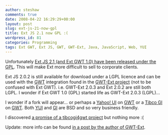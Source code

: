 ```yaml
---
author: steshaw
comments: true
date: 2008-04-22 16:29:29+00:00
layout: post
slug: ext-js-21-now-gpl
title: Ext JS 2.1 now GPL :(
wordpress_id: 81
categories: Programming
tags: Ext GWT, Ext JS, GWT, GWT-Ext, Java, JavaScript, Web, YUI
---
```


Unfortunately [Ext JS 2.1 (and Ext GWT 1.0) have been released under the GPL](http://extjs.com/blog/2008/04/21/ext-js-21-and-ext-gwt-10-released-preview-of-ext-js-30). This will make Ext more difficult to sell to corporate clients.

Ext JS 2.0.2 is still available for download under a LGPL licence and can be used with the [GWT](http://code.google.com/webtoolkit/) integration found in the [GWT-Ext project](http://gwt-ext.com/download/) (not to be confused with Ext GWT). i.e. GWT-Ext 2.0.3 and Ext 2.0.2 are still both LGPL. I wonder if Ext GWT 1.0 (GPL) started life as GWT-Ext 2.0.3 (LGPL)...

I wonder if a fork will appear... or perhaps a [Yahoo! UI](http://developer.yahoo.com/yui/) on [GWT](http://code.google.com/webtoolkit/) or a [Tibco GI](http://www.tibco.com/devnet/gi/) on [GWT](http://code.google.com/webtoolkit/). Both [YUI](http://developer.yahoo.com/yui/) and [GI](http://www.tibco.com/devnet/gi/) are BSD and so very business friendly.

I discovered [a promise of a tibcogi4gwt project](http://code.google.com/p/tibcopagebus4gwt/) but nothing more :(

Update: more info can be found [in a post by the author of GWT-Ext](http://www.jroller.com/sjivan/entry/my_response_to_jack_slocum).

